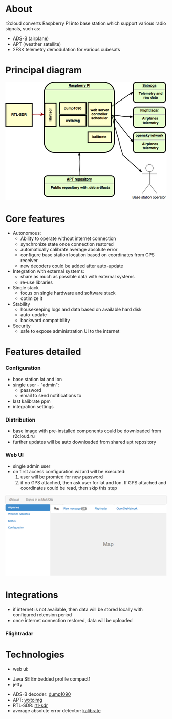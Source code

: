 # About

r2cloud converts Raspberry PI into base station which support various radio signals, such as:

 - ADS-B (airplane)
 - APT (weather satellite)
 - 2FSK telemetry demodulation for various cubesats
 
# Principal diagram

![diagram](diagram.png)

# Core features

 - Autonomous:
   * Ability to operate without internet connection
   * synchronize state once connection restored
   * automatically calibrate average absolute error
   * configure base station location based on coordinates from GPS receiver
   * new decoders could be added after auto-update
 - Integration with external systems:
   * share as much as possible data with external systems
   * re-use libraries
 - Single stack
   * focus on single hardware and software stack
   * optimize it
 - Stability
   * housekeeping logs and data based on available hard disk
   * auto-update
   * backward compatibility
 - Security
   * safe to expose administration UI to the internet
   
# Features detailed

### Configuration

 - base station lat and lon
 - single user - "admin":
   * password
   * email to send notifications to
 - last kalibrate ppm
 - integration settings
 
### Distribution

 - base image with pre-installed components could be downloaded from r2cloud.ru
 - further updates will be auto downloaded from shared apt repository
 
### Web UI

 - single admin user
 - on first access configuration wizard will be executed:
   1) user will be promted for new password
   2) if no GPS attached, then ask user for lat and lon. If GPS attached and coordinates could be read, then skip this step

![airplanes-map](airplanes-map.png)

# Integrations

 - if internet is not available, then data will be stored locally with configured retension period
 - once internet connection restored, data will be uploaded

### Flightradar 

# Technologies

 - web ui: 
  * Java SE Embedded profile compact1
  * jetty  
 - ADS-B decoder: [dump1090](https://github.com/MalcolmRobb/dump1090)
 - APT: [wxtoimg](http://www.wxtoimg.com)
 - RTL-SDR: [rtl-sdr](http://osmocom.org/projects/sdr/wiki/rtl-sdr)
 - average absolute error detector: [kalibrate](https://github.com/steve-m/kalibrate-rtl)
